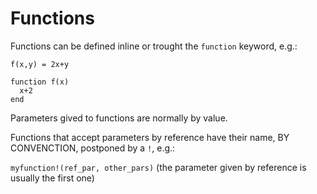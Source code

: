 # Functions

Functions can be defined inline or trought the `function` keyword, e.g.:

`f(x,y) = 2x+y`

```
function f(x)
  x+2
end
```

Parameters gived to functions are normally by value.

Functions that accept parameters by reference have their name, BY CONVENCTION, postponed by a `!`, e.g.:

`myfunction!(ref_par, other_pars)` (the parameter given by reference is usually the first one)










